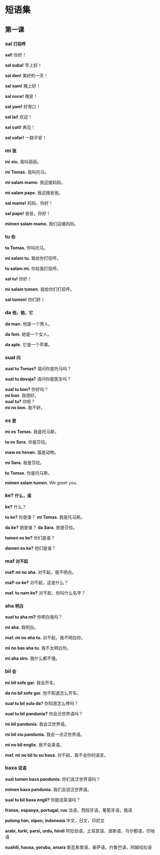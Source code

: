 # 短语集

第一课
------

### sal <small>打招呼</small>

**sal!**
你好！

**sal suba!**
早上好！

**sal den!**
美好的一天！

**sal xam!**
晚上好！

**sal noce!**
晚安！

**sal yam!**
好胃口！

**sal lai!**
欢迎！

**sal cuti!**
再见！

**sal safar!**
一路平安！




### mi <small>我</small>

**mi xiu.**
我叫丽丽。

**mi Tomas.**
我叫托马。

**mi salam mame.**
我迎接妈妈。

**mi salam pape.**
我迎接爸爸。

**sal mame!**
妈妈，你好！

**sal pape!**
爸爸，你好！

**mimen salam mame.**
我们迎接妈妈。



### tu <small>你</small>

**tu Tomas.**
你叫托马。

**mi salam tu.**
我给你打招呼。

**tu salam mi.**
你给我打招呼。

**sal tu!**
你好！

**mi salam tumen.**
我给你们打招呼。

**sal tumen!**
你们好！




### da <small>他，她，它</small>

**da man.**
他是一个男人。

**da fem.**
她是一个女人。

**da aple.**
它是一个苹果。

### sual <small>问</small>

**sual tu Tomas?**
请问你是托马吗？

**sual tu davaja?**
请问你是医生吗？

**sual tu bon?**
你好吗？  
**mi bon.**
我很好。  
**sual tu?**
 你呢？  
**mi no bon.**
我不好。




### es <small>是</small>

**mi es Tomas.**
我是托马斯。

**tu es Sara.**
你是莎拉。

**maw es hevan.**
猫是动物。

**mi Sara.**
我是莎拉。

**tu Tomas.**
你是托马斯。

**mimen salam tumen.**
We greet you.



### ke? <small>什么，谁</small>

**ke?**
什么？

**tu ke?**
你是谁？
**mi Tomas.**
我是托马斯。

**da ke?**
她是谁？
**da Sara.**
她是莎拉。

**tumen es ke?**
你们是谁？

**damen es ke?**
他们是谁？



### maf <small>对不起</small>

**maf! mi no aha.**
对不起，我不明白。

**maf! ce ke?**
对不起，这是什么？

**maf. tu nam ke?**
对不起，你叫什么名字？


### aha <small>明白</small>

**sual tu aha mi?**
你明白我吗？

**mi aha.**
我明白。

**maf. mi no aha tu.**
对不起，我不明白你。

**mi no bas aha tu.**
我不太明白你。

**mi aha siro.**
我什么都不懂。



### bil <small>会</small>

**mi bil xofe gar.**
我会开车。

**da no bil xofe gar.**
他不知道怎么开车。

**sual tu bil xula da?**
你知道怎么修吗？

**sual tu bil pandunia?**
你会泛世界语吗？

**mi bil pandunia.**
我会泛世界语。

**mi bil xiu pandunia.**
我会一点泛世界语。

**mi no bil englix.**
我不会英语。

**maf. mi no bil tu su baxa.**
对不起，我不会你的语言。

### baxa <small>说语</small>

**sual tumen baxa pandunia.**
你们说泛世界语吗？

**mimen baxa pandunia.**
我们会说泛世界语。

**sual tu bil baxa engli?**
你能说英语吗？

**franse, espanya, portugal, rus**
法语，西班牙语，葡萄牙语，俄语

**putong han, nipon, indonesia**
中文，日文，印尼文

**arabi, turki, parsi, urdu, hindi**
阿拉伯语，土耳其语，波斯语，乌尔都语，印地语

**suahili, hausa, yoruba, amara**
斯瓦希里语，豪萨语，约鲁巴语，阿姆哈拉语

